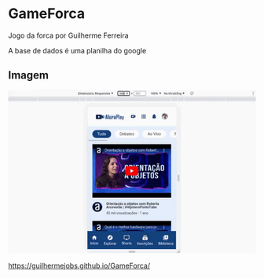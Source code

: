 # GameForca
Jogo da forca por Guilherme Ferreira

A base de dados é uma planilha do google

## Imagem 
![](https://raw.githubusercontent.com/MateusMaciel340/aluraplay/main/assets/aluraplay.gif)

https://guilhermejobs.github.io/GameForca/
